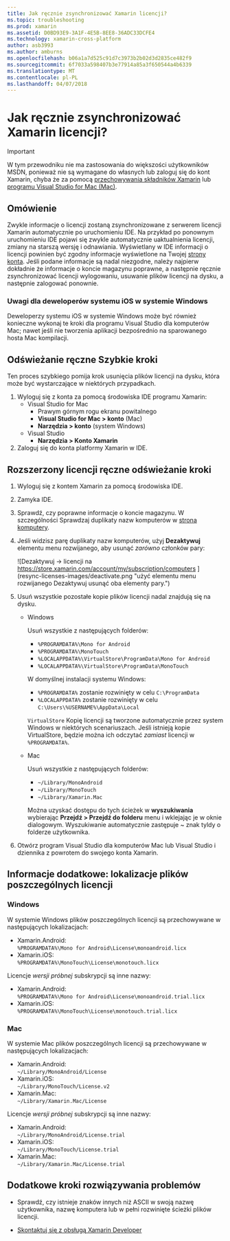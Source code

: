 ```yaml
---
title: Jak ręcznie zsynchronizować Xamarin licencji?
ms.topic: troubleshooting
ms.prod: xamarin
ms.assetid: D0BD93E9-3A1F-4E5B-8EE8-36ADC33DCFE4
ms.technology: xamarin-cross-platform
author: asb3993
ms.author: amburns
ms.openlocfilehash: b06a1a7d525c91d7c3973b2b02d3d2835ce482f9
ms.sourcegitcommit: 6f7033a598407b3e77914a85a3f650544a4b6339
ms.translationtype: MT
ms.contentlocale: pl-PL
ms.lasthandoff: 04/07/2018
---
```

# <a name="how-do-i-manually-resynchronize-xamarin-licenses"></a>Jak ręcznie zsynchronizować Xamarin licencji?

> [!IMPORTANT]
> W tym przewodniku nie ma zastosowania do większości użytkowników MSDN, ponieważ nie są wymagane do własnych lub zaloguj się do kont Xamarin, chyba że za pomocą [przechowywania składników Xamarin](https://components.xamarin.com/) lub [programu Visual Studio for Mac (Mac)](~/cross-platform/get-started/requirements.md).




## <a name="overview"></a>Omówienie

Zwykle informacje o licencji zostaną zsynchronizowane z serwerem licencji Xamarin automatycznie po uruchomieniu IDE. Na przykład po ponownym uruchomieniu IDE pojawi się zwykle automatycznie uaktualnienia licencji, zmiany na starszą wersję i odnawiania. Wyświetlany w IDE informacji o licencji powinien być zgodny informacje wyświetlone na Twojej [strony konta](https://store.xamarin.com/account/my/subscription/computers). Jeśli podane informacje są nadal niezgodne, należy najpierw dokładnie że informacje o koncie magazynu poprawne, a następnie ręcznie zsynchronizować licencji wylogowaniu, usuwanie plików licencji na dysku, a następnie zalogować ponownie.

### <a name="note-for-ios-developers-on-windows"></a>Uwagi dla deweloperów systemu iOS w systemie Windows

Deweloperzy systemu iOS w systemie Windows może być również konieczne wykonaj te kroki dla programu Visual Studio dla komputerów Mac; nawet jeśli nie tworzenia aplikacji bezpośrednio na sparowanego hosta Mac kompilacji.

## <a name="quick-manual-refresh-steps"></a>Odświeżanie ręczne Szybkie kroki

Ten proces szybkiego pomija krok usunięcia plików licencji na dysku, która może być wystarczające w niektórych przypadkach. 

1.  Wyloguj się z konta za pomocą środowiska IDE programu Xamarin:
    -   Visual Studio for Mac
        -   Prawym górnym rogu ekranu powitalnego
        -   **Visual Studio for Mac > konto** (Mac)
        -   **Narzędzia > konto** (system Windows)
    -   Visual Studio
        -   **Narzędzia > Konto Xamarin**
2.  Zaloguj się do konta platformy Xamarin w IDE.

## <a name="extended-manual-license-refresh-steps"></a>Rozszerzony licencji ręczne odświeżanie kroki

1.  Wyloguj się z kontem Xamarin za pomocą środowiska IDE. 
2.  Zamyka IDE.
3.  Sprawdź, czy poprawne informacje o koncie magazynu. W szczególności Sprawdzaj duplikaty nazw komputerów w [strona komputery](https://store.xamarin.com/account/my/subscription/computers).

4.  Jeśli widzisz parę duplikaty nazw komputerów, użyj **Dezaktywuj** elementu menu rozwijanego, aby usunąć _zarówno_ członków pary:
    
    ![Dezaktywuj -> licencji na https://store.xamarin.com/account/my/subscription/computers ] (resync-licenses-images/deactivate.png "użyć elementu menu rozwijanego Dezaktywuj usunąć oba elementy pary.")

5.  Usuń wszystkie pozostałe kopie plików licencji nadal znajdują się na dysku.
    -   Windows

        Usuń wszystkie z następujących folderów:
        -   `%PROGRAMDATA%\Mono for Android`
        -   `%PROGRAMDATA%\MonoTouch`
        -   `%LOCALAPPDATA%\VirtualStore\ProgramData\Mono for Android`
        -   `%LOCALAPPDATA%\VirtualStore\ProgramData\MonoTouch`

        W domyślnej instalacji systemu Windows:
        -   `%PROGRAMDATA%` zostanie rozwinięty w celu `C:\ProgramData`
        -   `%LOCALAPPDATA%` zostanie rozwinięty w celu `C:\Users\%USERNAME%\AppData\Local`

        `VirtualStore` Kopię licencji są tworzone automatycznie przez system Windows w niektórych scenariuszach. Jeśli istnieją kopie VirtualStore, będzie można ich odczytać _zamiast_ licencji w `%PROGRAMDATA%`.

    -   Mac

        Usuń wszystkie z następujących folderów:

        -   `~/Library/MonoAndroid`
        -   `~/Library/MonoTouch`
        -   `~/Library/Xamarin.Mac`

        Można uzyskać dostępu do tych ścieżek w **wyszukiwania** wybierając **Przejdź > Przejdź do folderu** menu i wklejając je w oknie dialogowym. Wyszukiwanie automatycznie zastępuje ~ znak tyldy o folderze użytkownika.

6.  Otwórz program Visual Studio dla komputerów Mac lub Visual Studio i dziennika z powrotem do swojego konta Xamarin.

## <a name="supplementary-information-individual-license-file-locations"></a>Informacje dodatkowe: lokalizacje plików poszczególnych licencji

### <a name="windows"></a>Windows

W systemie Windows plików poszczególnych licencji są przechowywane w następujących lokalizacjach:

-   Xamarin.Android:  
     `%PROGRAMDATA%\Mono for Android\License\monoandroid.licx`
-   Xamarin.iOS:  
     `%PROGRAMDATA%\MonoTouch\License\monotouch.licx`

Licencje *wersji próbnej* subskrypcji są inne nazwy:

-   Xamarin.Android:  
     `%PROGRAMDATA%\Mono for Android\License\monoandroid.trial.licx`
-   Xamarin.iOS:  
     `%PROGRAMDATA%\MonoTouch\License\monotouch.trial.licx`

### <a name="mac"></a>Mac

W systemie Mac plików poszczególnych licencji są przechowywane w następujących lokalizacjach:

-   Xamarin.Android:  
     `~/Library/MonoAndroid/License`
-   Xamarin.iOS:  
     `~/Library/MonoTouch/License.v2`
-   Xamarin.Mac:  
     `~/Library/Xamarin.Mac/License`

Licencje *wersji próbnej* subskrypcji są inne nazwy:

-   Xamarin.Android:  
     `~/Library/MonoAndroid/License.trial`
-   Xamarin.iOS:  
     `~/Library/MonoTouch/License.trial`
-   Xamarin.Mac:  
     `~/Library/Xamarin.Mac/License.trial`

## <a name="additional-troubleshooting-steps"></a>Dodatkowe kroki rozwiązywania problemów

-   Sprawdź, czy istnieje znaków innych niż ASCII w swoją nazwę użytkownika, nazwę komputera lub w pełni rozwinięte ścieżki plików licencji.

-   [Skontaktuj się z obsługą Xamarin Developer](http://xamarin.com/support)
